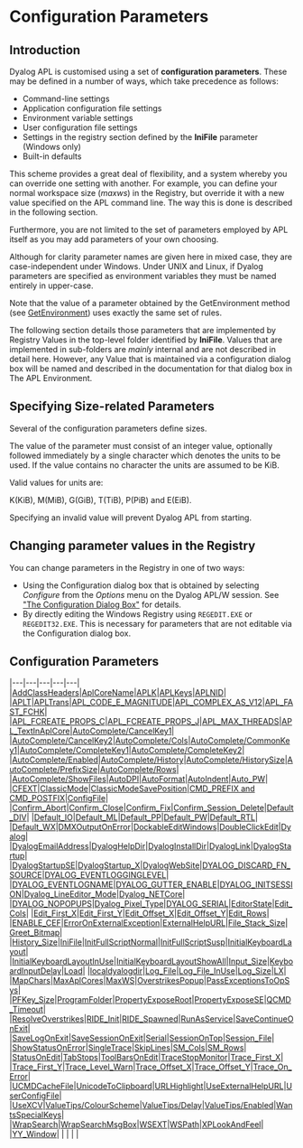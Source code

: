 <h1 class="heading"><span class="name">Configuration Parameters</span></h1>

## Introduction

Dyalog APL is customised using a set of **configuration parameters**. These may be defined  in a number of ways, which take precedence as follows:

- Command-line settings
- Application configuration file settings
- Environment variable settings
- User configuration file settings
- Settings in the registry section defined by the **IniFile** parameter (Windows only)
- Built-in defaults

This scheme provides a great deal of flexibility, and a system whereby you can override one setting with another. For example, you can define your normal workspace size (*maxws*) in the Registry, but override it with a new value specified on the APL command line. The way this is done is described in the following section.

Furthermore, you are not limited to the set of parameters employed by APL itself as you may add parameters of your own choosing.

Although for clarity parameter names are given here in mixed case, they are case-independent under Windows. Under UNIX and Linux, if Dyalog parameters are specified as environment variables they must be named entirely in upper-case.

Note that the value of a parameter obtained by the GetEnvironment method (see [GetEnvironment](../../../object-reference/methodorevents/getenvironment)) uses exactly the same set of rules.

The following section details those parameters that are implemented by Registry Values in the top-level folder identified by **IniFile**. Values that are implemented in sub-folders are *mainly* internal and are not described in detail here. However, any Value that is maintained via a configuration dialog box will be named and described in the documentation for that dialog box in The APL Environment.

## Specifying Size-related Parameters

Several of the configuration parameters define sizes.

The value of the parameter must consist of an integer value, optionally followed immediately by a single character which denotes the units to be used. If the value contains no character the units are assumed to be KiB.

Valid values for units are:

K(KiB), M(MiB), G(GiB), T(TiB), P(PiB) and E(EiB).

Specifying an invalid value will prevent Dyalog APL from starting.

## Changing parameter values in the Registry

You can change parameters in the Registry in one of two ways:

- Using the Configuration dialog box that is obtained by selecting *Configure* from the *Options* menu on the Dyalog APL/W session. See ["The Configuration Dialog Box"](../configuring-the-ide/configuration-dialog/configuration-dialog-general-tab.md) for details.
- By directly editing the Windows Registry using `REGEDIT.EXE` or `REGEDIT32.EXE`. This is necessary for parameters that are not editable via the Configuration dialog box.

## Configuration Parameters

|---|---|---|---|---|
|[AddClassHeaders](./addclassheaders.md)|[AplCoreName](./aplcorename.md)|[APLK](./aplk.md)|[APLKeys](./aplkeys.md)|[APLNID](./aplnid.md)|
|[APLT](./aplt.md)|[APLTrans](./apltrans.md)|[APL_CODE_E_MAGNITUDE](./apl-code-e-magnitude.md)|[APL_COMPLEX_AS_V12](./apl-complex-as-v12.md)|[APL_FAST_FCHK](./apl-fast-fchk.md)|
|[APL_FCREATE_PROPS_C](./apl-fcreate-props-c.md)|[APL_FCREATE_PROPS_J](./apl-fcreate-props-j.md)|[APL_MAX_THREADS](./apl-max-threads.md)|[APL_TextInAplCore](./apl-textinaplcore.md)|[AutoComplete/CancelKey1](autocomplete/cancelkey1.md)|
|[AutoComplete/CancelKey2](autocomplete/cancelkey2.md)|[AutoComplete/Cols](autocomplete/cols.md)|[AutoComplete/CommonKey1](autocomplete/commonkey1.md)|[AutoComplete/CompleteKey1](autocomplete/completekey1.md)|[AutoComplete/CompleteKey2](autocomplete/completekey2.md)|
|[AutoComplete/Enabled](autocomplete/enabled.md)|[AutoComplete/History](autocomplete/history.md)|[AutoComplete/HistorySize](autocomplete/historysize.md)|[AutoComplete/PrefixSize](autocomplete/prefixsize.md)|[AutoComplete/Rows](autocomplete/rows.md)|
|[AutoComplete/ShowFiles](autocomplete/showfiles.md)|[AutoDPI](./autodpi.md)|[AutoFormat](./autoformat.md)|[AutoIndent](./autoindent.md)|[Auto_PW](./auto-pw.md)|
|[CFEXT](./cfext.md)|[ClassicMode](./classicmode.md)|[ClassicModeSavePosition](./classicmodesaveposition.md)|[CMD_PREFIX and CMD_POSTFIX](./cmd-prefix-and-cmd-postfix.md)|[ConfigFile](./configfile.md)|
|[Confirm_Abort](./confirm-abort.md)|[Confirm_Close](./confirm-close.md)|[Confirm_Fix](./confirm-fix.md)|[Confirm_Session_Delete](./confirm-session-delete.md)|[Default_DIV](./default-div.md)|
|[Default_IO](./default-io.md)|[Default_ML](./default-ml.md)|[Default_PP](./default-pp.md)|[Default_PW](./default-pw.md)|[Default_RTL](./default-rtl.md)|
|[Default_WX](./default-wx.md)|[DMXOutputOnError](./dmxoutputonerror.md)|[DockableEditWindows](./dockableeditwindows.md)|[DoubleClickEdit](./doubleclickedit.md)|[Dyalog](./dyalog.md)|
|[DyalogEmailAddress](./dyalogemailaddress.md)|[DyalogHelpDir](./dyaloghelpdir.md)|[DyalogInstallDir](./dyaloginstalldir.md)|[DyalogLink](./dyaloglink.md)|[DyalogStartup](./dyalogstartup.md)|
|[DyalogStartupSE](./dyalogstartupse.md)|[DyalogStartup_X](./dyalogstartup-x.md)|[DyalogWebSite](./dyalogwebsite.md)|[DYALOG_DISCARD_FN_SOURCE](./dyalog-discard-fn-source.md)|[DYALOG_EVENTLOGGINGLEVEL](./dyalog-eventlogginglevel.md)|
|[DYALOG_EVENTLOGNAME](./dyalog-eventlogname.md)|[DYALOG_GUTTER_ENABLE](./dyalog-gutter-enable.md)|[DYALOG_INITSESSION](../../../release-notes-v19-0/configuration-parameters/dyalog-initsession)|[Dyalog_LineEditor_Mode](./dyalog-lineeditor-mode.md)|[Dyalog_NETCore](./dyalog-netcore.md)|
|[DYALOG_NOPOPUPS](./dyalog-nopopups.md)|[Dyalog_Pixel_Type](./dyalog-pixel-type.md)|[DYALOG_SERIAL](./dyalog-serial.md)|[EditorState](./editorstate.md)|[Edit_Cols](./edit-cols.md)|
|[Edit_First_X](./edit-first-x.md)|[Edit_First_Y](./edit-first-y.md)|[Edit_Offset_X](./edit-offset-x.md)|[Edit_Offset_Y](./edit-offset-y.md)|[Edit_Rows](./edit-rows.md)|
|[ENABLE_CEF](./enable-cef.md)|[ErrorOnExternalException](./erroronexternalexception.md)|[ExternalHelpURL](./externalhelpurl.md)|[File_Stack_Size](./file-stack-size.md)|[Greet_Bitmap](./greet-bitmap.md)|
|[History_Size](./history-size.md)|[IniFile](./inifile.md)|[InitFullScriptNormal](./initfullscriptnormal.md)|[InitFullScriptSusp](./initfullscriptsusp.md)|[InitialKeyboardLayout](./initialkeyboardlayout.md)|
|[InitialKeyboardLayoutInUse](./initialkeyboardlayoutinuse.md)|[InitialKeyboardLayoutShowAll](./initialkeyboardlayoutshowall.md)|[Input_Size](./input-size.md)|[KeyboardInputDelay](./keyboardinputdelay.md)|[Load](./load.md)|
|[localdyalogdir](./localdyalogdir.md)|[Log_File](./log-file.md)|[Log_File_InUse](./log-file-inuse.md)|[Log_Size](./log-size.md)|[LX](./lx.md)|
|[MapChars](./mapchars.md)|[MaxAplCores](./maxaplcores.md)|[MaxWS](./maxws.md)|[OverstrikesPopup](./overstrikespopup.md)|[PassExceptionsToOpSys](./passexceptionstoopsys.md)|
|[PFKey_Size](./pfkey-size.md)|[ProgramFolder](./programfolder.md)|[PropertyExposeRoot](./propertyexposeroot.md)|[PropertyExposeSE](./propertyexposese.md)|[QCMD_Timeout](./qcmd-timeout.md)|
|[ResolveOverstrikes](./resolveoverstrikes.md)|[RIDE_Init](./ride-init.md)|[RIDE_Spawned](./ride-spawned.md)|[RunAsService](./runasservice.md)|[SaveContinueOnExit](./savecontinueonexit.md)|
|[SaveLogOnExit](./savelogonexit.md)|[SaveSessionOnExit](./savesessiononexit.md)|[Serial](./serial.md)|[SessionOnTop](./sessionontop.md)|[Session_File](./session-file.md)|
|[ShowStatusOnError](./showstatusonerror.md)|[SingleTrace](./singletrace.md)|[SkipLines](./skiplines.md)|[SM_Cols](./sm-cols.md)|[SM_Rows](./sm-rows.md)|
|[StatusOnEdit](./statusonedit.md)|[TabStops](./tabstops.md)|[ToolBarsOnEdit](./toolbarsonedit.md)|[TraceStopMonitor](./tracestopmonitor.md)|[Trace_First_X](./trace-first-x.md)|
|[Trace_First_Y](./trace-first-y.md)|[Trace_Level_Warn](./trace-level-warn.md)|[Trace_Offset_X](./trace-offset-x.md)|[Trace_Offset_Y](./trace-offset-y.md)|[Trace_On_Error](./trace-on-error.md)|
|[UCMDCacheFile](./ucmdcachefile.md)|[UnicodeToClipboard](./unicodetoclipboard.md)|[URLHighlight](./urlhighlight.md)|[UseExternalHelpURL](./useexternalhelpurl.md)|[UserConfigFile](./userconfigfile.md)|
|[UseXCV](./usexcv.md)|[ValueTips/ColourScheme](valuetips/colourscheme.md)|[ValueTips/Delay](valuetips/delay.md)|[ValueTips/Enabled](valuetips/enabled.md)|[WantsSpecialKeys](./wantsspecialkeys.md)|
|[WrapSearch](./wrapsearch.md)|[WrapSearchMsgBox](./wrapsearchmsgbox.md)|[WSEXT](./wsext.md)|[WSPath](./wspath.md)|[XPLookAndFeel](./xplookandfeel.md)|
|[YY_Window](./yy-window.md)|&nbsp;|&nbsp;|&nbsp;|&nbsp;|

